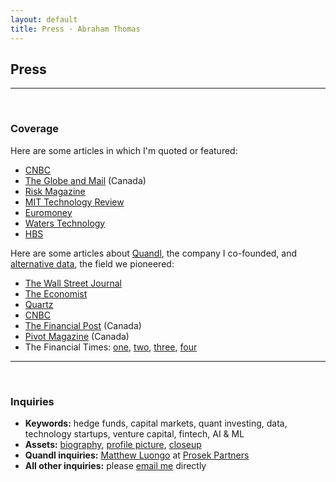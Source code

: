```yaml
---
layout: default
title: Press · Abraham Thomas
---
```


## Press

----

<br/>

### Coverage

Here are some articles in which I'm quoted or featured:

- [CNBC](https://www.cnbc.com/2019/04/23/alternative-data-comes-of-age.html)
- [The Globe and Mail](https://www.theglobeandmail.com/investing/article-quandl-and-the-invasive-use-of-data/) (Canada)
- [Risk Magazine](https://www.risk.net/asset-management/6558871/privacy-risks-dash-funds-alternative-data-dreams)
- [MIT Technology Review](https://www.technologyreview.com/s/613748/satellites-threaten-privacy/) 	
- [Euromoney](https://www.euromoney.com/article/b1l63f2yrl2cmp/bank-research-embraces-alternative-data)  
- [Waters Technology](https://www.waterstechnology.com/management-strategy/4780806/the-proliferation-of-fake-information)
- [HBS](https://www.hbs.edu/openforum/openforum.hbs.org/goto/challenge/understand-digital-transformation-of-business/quandl-a-marketplace-for-financial-data.html)

Here are some articles about [Quandl](https://quandl.com), the company I co-founded, and [alternative data](https://en.wikipedia.org/wiki/Alternative_data_(finance)), the field we pioneered:

- [The Wall Street Journal](
https://www.wsj.com/articles/wall-streets-insatiable-lust-data-data-data-1473719535)
- [The Economist](https://www.economist.com/finance-and-economics/2018/06/21/hedge-funds-worry-about-the-legal-risks-of-using-alternative-data)
- [Quartz](https://qz.com/1082389/quant-hedge-funds-are-gorging-on-alternative-data-in-pursuit-of-an-investing-edge/)
- [CNBC](https://www.cnbc.com/2017/11/28/making-millions-from-the-data-hidden-in-plain-sight.html)
- [The Financial Post](https://business.financialpost.com/technology/its-beautiful-this-toronto-startup-is-investors-secret-weapon-to-beating-the-market) (Canada)
- [Pivot Magazine](https://www.cpacanada.ca/en/news/pivot-magazine/2019-12-19-quandl-data) (Canada)
- The Financial Times: [one][1], [two][2], [three][3], [four][4]

[1]: https://ftalphaville.ft.com/2016/09/13/2174708/in-defence-of-hedge-fund-data-mining/
[2]: https://www.ft.com/content/08a22da8-b587-11e6-ba85-95d1533d9a62 
[3]: https://www.ft.com/content/586b4ea6-48f4-11ea-aee2-9ddbdc86190d
[4]: https://www.ft.com/content/9f0a8838-fa25-11e7-9b32-d7d59aace167

----

<br/>

### Inquiries

- **Keywords:** hedge funds, capital markets, quant investing, data, technology startups, venture capital, fintech, AI & ML
- **Assets:** [biography][5], [profile picture][6], [closeup][7]  
- **Quandl inquiries:** [Matthew Luongo](mailto:mluongo@prosek.com) at [Prosek Partners](https://www.prosek.com/)  
- **All other inquiries:** please [email me](mailto:athos1@gmail.com) directly  

[5]: /assets/docs/Abraham-Thomas-bio.txt
[6]: /assets/img/Abraham-Thomas.jpg
[7]: /assets/img/Abraham-Thomas-Headshot.jpg

<br/>
  


